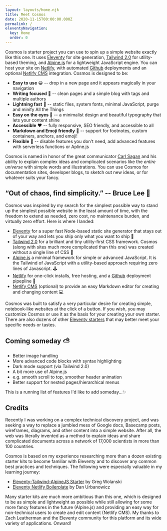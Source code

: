```yaml
---
layout: layouts/home.njk
title: Meet Cosmos 
date: 2020-11-15T00:00:00.000Z
permalink: /
eleventyNavigation:
  key: Home
  order: 0
---
```

Cosmos is starter project you can use to spin up a simple website exactly like this one. It uses [Eleventy](https://www.11ty.io) for site generation, [Tailwind 2.0](https://tailwindcss.com/) for utility-based theming, and [Alpine.js](https://github.com/alpinejs/alpine) for a lightweight JavaScript engine. You can host your site on [Netlify](https://www.netlify.com), with automated [Github](https://www.github.com) deployments and an optional [Netlify CMS](https://www.netlifycms.org/) integration. Cosmos is designed to be:

* **Easy to use** 😀 -- drop in a new page and it appears magically in your navigation 
* **Writing focused** 📔 -- clean pages and a simple blog with tags and multiple authors
* **Lightning fast** 🚀 -- static files, system fonts, minimal JavaScript, purge and minify All the Things 
* **Easy on the eyes** 👀 -- a minimalist design and beautiful typography that lets your content shine
* **Accessible** ❤️  -- fully responsive, SEO friendly, and accessible to all
* **Markdown and Emoji friendly** 🦔 -- support for footnotes, custom containers, anchors, and emoji!
* **Flexible** 💪 -- disable features you don't need, add advanced features with serverless functions or Apline.js


Cosmos is named in honor of the great communicator [Carl Sagan](https://en.wikipedia.org/wiki/Carl_Sagan) and his ability to explain complex ideas and complicated scenarios like the _entire universe_ with simple words and illustrations. You can use Cosmos for documentation sites, developer blogs, to sketch out new ideas, or for whatever suits your fancy.  

##  “Out of chaos, find simplicity.” -- Bruce Lee 🥋 

Cosmos was inspired by my search for the simplest possible way to stand up the simplest possible website in the least amount of time, with the freedom to extend as needed, zero cost, no maintenance burden, and virtually zero effort. Here is where I landed: 

* [Eleventy](https://www.11ty.io) for a super fast Node-based static site generator that stays out of your way and lets you ship only what you want to ship 🚀
* [Tailwind 2.0](https://tailwindcss.com/) for a brilliant and tiny utility-first CSS framework. Cosmos (along with sites much more complicated than this one) was created without a single line of CSS  🎨
* [Alpine.js](https://github.com/alpinejs/alpine) a minimal framework for simple or advanced JavaScript. It is the Tailwind of JavaScript with a utility-based approach requiring zero lines of Javascript. 🕹️
* [Netlify](https://www.netlify.com/) for one-click installs, free hosting, and a [Github](https://github.com/) deployment pipepline 🤖
* [Netlify CMS](https://www.netlify.com/) (optional) to provide an easy Markdown editor for creating and changing content 💻

Cosmos was built to satisfy a very particular desire for creating simple, notebook-like websites at the click of a button. If you wish, you may customize Cosmos or use it as the basis for your creating your own starter. There are also dozens of other [Eleventy starters](https://www.11ty.dev/docs/starter/) that may better meet your specific needs or tastes. 

## Coming someday ⛅

* Better image handling
* More advanced code blocks with syntax highlighting
* Dark mode support (via Tailwind 2.0)
* A bit more use of Alpine.js
* e.g. smooth scroll to top, smoother header animation
* Better support for nested pages/hierarchical menus

This is a running list of features I'd like to add someday...✨


## Credits

Recently I was working on a complex technical discovery project, and was seeking a way to replace a jumbled mess of Google docs, Basecamp posts, wireframes, diagrams, and other content into a simple website. After all, the web was literally invented as a method to explain ideas and share complicated documents across a network of 17,000 scientists in more than 100 countries. 

Cosmos is based on my experience researching more than a dozen existing starter kits to become familiar with Eleventy and to discover any common best practices and techniques. The following were especially valuable in my learning journey:

* [Eleventy-Tailwind-AlpineJS Starter](https://github.com/gregwolanski/eleventy-tailwindcss-alpinejs-starter) by Greg Wolanski
* [Eleventy Netlify Boilerplate](https://github.com/danurbanowicz/eleventy-netlify-boilerplate) by Dan Urbanowicz

Many starter kits are much more ambitious than this one, which is designed to be as simple and lightweight as possible while still allowing for some more fancy features in the future (Alpine.js) and providing an easy way for non-technical users to create and edit content (Netlify CMS). My thanks to Zach Leatherman and the Eleventy community for this platform and its wide variety of applications. Onward!